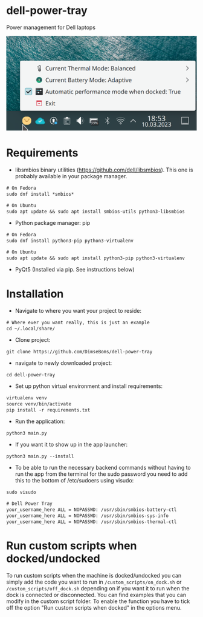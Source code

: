 # dell-power-tray
Power management for Dell laptops

![Example Image](./images/image.png)
# Requirements
* libsmbios binary utilities (https://github.com/dell/libsmbios). This one is probably available in your package manager.
```
# On Fedora
sudo dnf install *smbios*
```
```
# On Ubuntu
sudo apt update && sudo apt install smbios-utils python3-libsmbios
```
* Python package manager: pip
```
# On Fedora
sudo dnf install python3-pip python3-virtualenv
```
```
# On Ubuntu
sudo apt update && sudo apt install python3-pip python3-virtualenv
```
* PyQt5 (Installed via pip. See instructions below)
# Installation
* Navigate to where you want your project to reside:
```
# Where ever you want really, this is just an example
cd ~/.local/share/
```
* Clone project:
```
git clone https://github.com/DimseBoms/dell-power-tray
```
* navigate to newly downloaded project:
```
cd dell-power-tray
```
* Set up python virtual environment and install requirements:
```
virtualenv venv
source venv/bin/activate
pip install -r requirements.txt
```
* Run the application:
```
python3 main.py
```
* If you want it to show up in the app launcher:
```
python3 main.py --install
```
* To be able to run the necessary backend commands without having to run the app from the terminal for the sudo password you need to add this to the bottom of /etc/sudoers using visudo:
```
sudo visudo
```
```
# Dell Power Tray
your_username_here ALL = NOPASSWD: /usr/sbin/smbios-battery-ctl
your_username_here ALL = NOPASSWD: /usr/sbin/smbios-sys-info
your_username_here ALL = NOPASSWD: /usr/sbin/smbios-thermal-ctl
```

# Run custom scripts when docked/undocked
To run custom scripts when the machine is docked/undocked you can simply add the code you want to run in `/custom_scripts/on_dock.sh` or `/custom_scripts/off_dock.sh` depending on if you want it to run when the dock is connected or disconnected. You can find examples that you can modify in the custom script folder. To enable the function you have to tick off the option "Run custom scripts when docked" in the options menu.
